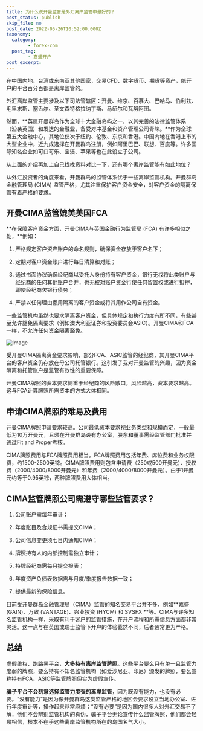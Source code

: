 ```yaml
---
title: 为什么说开曼监管是外汇离岸监管中最好的？
post_status: publish
skip_file: no
post_date: 2022-05-26T10:52:00.000Z
taxonomy:
  category:
        - forex-com
  post_tag:
        - 嘉盛开户
post_excerpt: 
---
```

在中国内地、台湾或东南亚其他国家，交易CFD、数字货币、期货等资产，能开户的平台百分百都是离岸监管的。

外汇离岸监管主要涉及以下司法管辖区：开曼、维京、百慕大、巴哈马、伯利兹、毛里求斯、塞舌尔、圣文森特格拉纳丁斯、马绍尔和瓦努阿图。

然而，**英属开曼群岛作为全球十大金融岛屿之一，以其完善的法律监管体系（沿袭英国）和发达的金融业，备受对冲基金和资产管理公司青睐。**作为全球第五大金融中心，其地位仅次于纽约、伦敦、东京和香港。中国内地在香港上市的大型企业中，近九成选择在开曼群岛注册，例如阿里巴巴、联想、百度等。许多国际知名企业如可口可乐、宝洁、苹果等也在此设立子公司。

从上面的介绍再加上自己找找资料对比一下，还有哪个离岸监管能有如此地位？

从外汇投资者的角度来看，开曼群岛的监管体系优于一些离岸监管机构。开曼群岛金融管理局 (CIMA) 监管严格，尤其注重保护客户资金安全，对客户资金的隔离保管有着严格的要求。

## 开曼CIMA监管媲美英国FCA

**在保障客户资金方面，开曼CIMA与英国金融行为监管局 (FCA) 有许多相似之处，**例如：

1. 严格规定客户资产账户的命名规则，确保资金存放于客户名下；

1. 定期对客户资金账户进行每日清算和对账；

1. 通过书面协议确保经纪商以受托人身份持有客户资金，银行无权将此类账户与经纪商的任何其他账户合并，也无权对账户资金行使任何留置权或进行扣押，即使经纪商欠银行债务；

1. 严禁以任何理由挪用隔离的客户资金或将其用作公司自有资金。

一些监管机构虽然也要求隔离客户资金，但具体规定和执行力度有所不同，有些甚至允许豁免隔离要求（例如澳大利亚证券和投资委员会ASIC）。开曼CIMA和FCA一样，不允许任何资金隔离豁免。

![Image](https://prod-files-secure.s3.us-west-2.amazonaws.com/39ed1227-6d7d-4570-be36-9ccd4a2c4241/bd849744-3fcb-4a37-8312-357962c8f065/image.png?X-Amz-Algorithm=AWS4-HMAC-SHA256&X-Amz-Content-Sha256=UNSIGNED-PAYLOAD&X-Amz-Credential=ASIAZI2LB466QPNS4S77%2F20250813%2Fus-west-2%2Fs3%2Faws4_request&X-Amz-Date=20250813T101406Z&X-Amz-Expires=3600&X-Amz-Security-Token=IQoJb3JpZ2luX2VjEOH%2F%2F%2F%2F%2F%2F%2F%2F%2F%2FwEaCXVzLXdlc3QtMiJHMEUCIF8hxf%2BwAYGSgDD%2FgBHY%2F%2FRnzW8JAH6NRuCB6riTscEIAiEAzo1RdNsQIwrJzyJAiPVXAYA%2FoZc8azYjiryIR8IK5Vcq%2FwMIKhAAGgw2Mzc0MjMxODM4MDUiDP48QXsrTVNZf7KeeCrcA8CZI8TP%2BbLgT54Tik4XAzv1Jh0LhVSAX6vnSkG12XbeaIuSkD%2ByQP8pv0liKccVbuVY08ShLr5UjUKqBwSAiNzwYj2%2BliaK756bGSyCbv9ucg3aBpJMO0wB6vZMF4UYx4ANuYqyqO5TP9Elkyu2%2F%2Fhf%2Fk31QcH6c4WDmDAHy%2BEqU1bB1SS%2BTvu5%2FSpuj6GJ%2FQ%2Fpz8WAbV36%2F%2FSfhuRkKjosWQGC7ryvK2nIQ4zrsHDVebTRWevT9JKaQRVCY8H4fJgeb38kpS4TkAyl%2FfO4p1VNn43IO799%2F5ALlW7Rn0XMKCuTzi%2B025itM2zGItqz39o%2FxUZQufFQy7NOVGAJCGKEhGNDui39%2FInrz1SAIl%2BHVLpbwKInKjUo0JIExMK9YwPhDnSVuPMgJsJ5Jim%2Bib73D%2F6FzEkYVtMbKn%2F4PQcSRUf%2BJfpzPHRsMbFDFHjLtfL%2B%2FiXLKwDL4ZK9mRKazMxyPvbCgyzv34B37PVqh74nchEEDRx7nElimVWTBDQZsGv9QMV4vFubUVk%2FlZ3TPsbRQtHCZc5RRP8OIC1UCX6NL0E3U56UieoDb8Tb%2BCunxHTvTwL21wONX2vHiWM2YjjQMC90NyR2x%2FNnqTm8vJIeomj8qqJpZ6jeJvJBMOCq8cQGOqUBnQAKYE1u5gqCUv7ofUhj9EQAkb4KFWnXRw8MsbKi9jk5qyb%2BdoCIw3qz4iPFjpV1af12F8zqD8mV45g9ucoIyhOk2lSlA%2BZz58PSk%2ByS9TGvXzV8AORe1oKNfK873gKccM0CqCxOIMG51A5%2FRigK33k0wpUzF7zCrgLqTb1AGdFpMdISsS4q%2BO%2FtfomXvTJdC4PwvcMzBtE59s13HcFyRlcMd4z0&X-Amz-Signature=8d9c94c05b68a8f558700b55004e7a9b8896e90eb202433c543bf362db88718f&X-Amz-SignedHeaders=host&x-amz-checksum-mode=ENABLED&x-id=GetObject)

受开曼CIMA隔离资金要求影响，部分FCA、ASIC监管的经纪商，其开曼CIMA平台的客户资金仍存放在母公司托管银行。这引发了我对开曼监管的兴趣，因为资金隔离和托管账户是监管有效性的重要保障。

开曼CIMA牌照的资本要求侧重于经纪商的风险敞口，风险越高，资本要求越高。这与FCA计算牌照所需资本的方式大体相同。

## **申请CIMA牌照的难易及费用**

开曼CIMA牌照申请要求较高。公司最低资本要求视业务类型和规模而定，一般最低为10万开曼元，且须在开曼群岛设有办公室，股东和董事需经监管部门批准并通过Fit and Proper考核。

CIMA牌照费用与FCA牌照费用相当。FCA牌照费用包括年费、席位费和业务权限费，约1500-2500英镑。CIMA牌照费用则包含申请费（250或500开曼元）、授权费（2000/4000/8000开曼元）和年费（2000/4000/8000开曼元）。由于1开曼元约等于0.95英镑，两种牌照费用大体相当。

## CIMA监管牌照公司需遵守哪些监管要求？

1. 公司账户需每年审计；

1. 年度账目及合规证书需提交CIMA；

1. 公司信息变更须七日内通知CIMA；

1. 牌照持有人的内部控制需独立审计；

1. 持牌经纪商需每月提交报表；

1. 年度资产负债表数据需与月度/季度报告数据一致；

1. 提供最新的保险信息。

目前受开曼群岛金融管理局（CIMA）监管的知名交易平台并不多，例如**嘉盛 (GAIN)、万致 (VANTAGE)、兴业投资 (HYCM) 和 SVSFX **等。CIMA与许多知名监管机构一样，采取有利于客户的监管措施，在开户流程和所需信息方面都非常灵活。这一点与在英国或瑞士监管下开户的体验截然不同，后者通常更为严格。

## 总结

虚假维权、跑路黑平台，**大多持有离岸监管牌照**。这些平台要么只有单一且监管力度弱的牌照，要么持有不知名监管机构（如爱沙尼亚、印尼）颁发的牌照，要么宣称持有FCA、ASIC等监管牌照但实为虚假宣传。

**骗子平台不会刻意选择监管力度强的离岸监管**，因为既没有能力，也没有必要。“没有能力”是因为像开曼群岛这类监管严格的地区会要求设立当地办公室、进行年度审计等，操作起来非常麻烦；“没有必要”是因为国内很多人对外汇交易不了解，他们不会辨别监管机构的真伪，骗子平台无论宣传什么监管牌照，他们都会轻易相信，根本不在乎这些离岸监管机构所在的岛国名气大小。